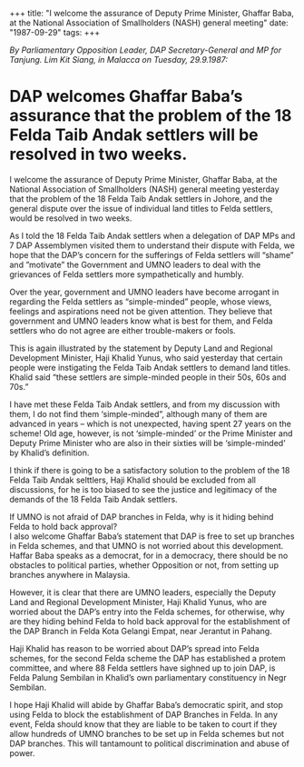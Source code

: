 +++ 
title: "I welcome the assurance of Deputy Prime Minister, Ghaffar Baba, at the National Association of  Smallholders (NASH) general meeting"
date: "1987-09-29"
tags:
+++

_By Parliamentary Opposition Leader, DAP Secretary-General and MP for Tanjung. Lim Kit Siang, in Malacca on Tuesday, 29.9.1987:_

# DAP welcomes Ghaffar Baba’s assurance that the problem of the 18 Felda Taib Andak settlers will be resolved in two weeks.

I welcome the assurance of Deputy Prime Minister, Ghaffar Baba, at the National Association of  Smallholders (NASH) general meeting yesterday that the problem of the 18 Felda Taib Andak settlers in Johore, and the general dispute over the issue of individual land titles to Felda settlers, would be resolved in two weeks.

As I told the 18 Felda Taib Andak settlers when a delegation of DAP MPs and 7 DAP Assemblymen visited them to understand their dispute with Felda, we hope that the DAP’s concern for the sufferings of Felda settlers will “shame” and ”motivate” the Government and UMNO leaders to deal with the grievances of Felda settlers more sympathetically and humbly.</u>

Over the year, government and UMNO leaders have become arrogant in regarding the Felda settlers as “simple-minded” people, whose views, feelings and aspirations need not be given attention. They believe that government and UMNO leaders know what is best for them, and Felda settlers who do not agree are either trouble-makers or fools.

This is again illustrated by the statement by Deputy Land and Regional Development Minister, Haji Khalid Yunus, who said yesterday that certain people were instigating the Felda Taib Andak settlers to demand land titles. Khalid said “these settlers are simple-minded people in their 50s, 60s and 70s.”

I have met these Felda Taib Andak settlers, and from my discussion with them, I do not find them ‘simple-minded”, although many of them are advanced in years – which is not unexpected, having spent 27 years on the scheme! Old age, however, is not ‘simple-minded’ or the Prime Minister and Deputy Prime Minister who are also in their sixties will be ‘simple-minded’ by Khalid’s definition.

I think if there is going to be a satisfactory solution to the problem of the 18 Felda Taib Andak selttlers, Haji Khalid should be excluded from all discussions, for he is too biased to see the justice and legitimacy of the demands of the 18 Felda Taib Andak settlers.

If UMNO is not afraid of DAP branches in Felda, why is it hiding behind Felda to hold back approval?											
I also welcome Ghaffar Baba’s statement that DAP is free to set up branches in Felda schemes, and that UMNO is not worried about this development. Haffar Baba speaks as a democrat, for in a democracy, there should be no obstacles to political parties, whether Opposition or not, from setting up branches anywhere in Malaysia.

However, it is clear that there are UMNO leaders, especially the Deputy Land and Regional Development Minister, Haji Khalid Yunus, who are worried about the DAP’s entry into the Felda schemes, for otherwise, why are they hiding behind Felda to hold back approval for the establishment of the DAP Branch in Felda Kota Gelangi Empat, near Jerantut in Pahang.

Haji Khalid has reason to be worried about DAP’s spread into Felda schemes, for the second Felda scheme the DAP has established a protem committee, and where 88 Felda settlers have sighned up to join DAP, is Felda Palung Sembilan in Khalid’s own parliamentary constituency in Negr Sembilan.

I hope Haji Khalid will abide by Ghaffar Baba’s democratic spirit, and stop using Felda to block the establishment of DAP Branches in Felda. In any event, Felda should know that they are liable to be taken to court if they allow hundreds of UMNO branches to be set up in Felda schemes but not DAP branches. This will tantamount to political discrimination and abuse of power.
 
